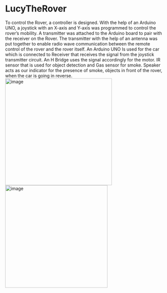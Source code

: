 # LucyTheRover
To control the Rover, a controller is designed. With the help of an Arduino UNO, a joystick with an X-axis 
and Y-axis was programmed to control the rover’s mobility. A transmitter was attached to the Arduino 
board to pair with the receiver on the Rover. The transmitter with the help of an antenna was put together 
to enable radio wave communication between the remote control of the rover and the rover itself. An 
Arduino UNO Is used for the car which is connected to Receiver that receives the signal from the joystick 
transmitter circuit. An H Bridge uses the signal accordingly for the motor. IR sensor that is used for object 
detection and Gas sensor for smoke. Speaker acts as our indicator for the presence of smoke, objects in 
front of the rover, when the car is going in reverse.
 <br />
<img width="342" alt="image" src="https://user-images.githubusercontent.com/79040060/186901948-2a8497d8-4fbc-4c32-9de7-956bdfb351b7.png">
<img width="328" alt="image" src="https://user-images.githubusercontent.com/79040060/186902071-cbd91642-f561-43d3-adc3-0c57ffbc5bad.png">
